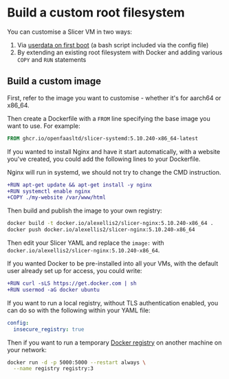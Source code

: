# Build a custom root filesystem

You can customise a Slicer VM in two ways:

1. Via [userdata on first boot](userdata.md) (a bash script included via the config file)
2. By extending an existing root filesystem with Docker and adding various `COPY` and `RUN` statements

## Build a custom image

First, refer to the image you want to customise - whether it's for aarch64 or x86_64.

Then create a Dockerfile with a `FROM` line specifying the base image you want to use. For example:

```Dockerfile
FROM ghcr.io/openfaasltd/slicer-systemd:5.10.240-x86_64-latest
```

If you wanted to install Nginx and have it start automatically, with a website you've created, you could add the following lines to your Dockerfile.

Nginx will run in systemd, we should not try to change the CMD instruction.

```diff
+RUN apt-get update && apt-get install -y nginx
+RUN systemctl enable nginx
+COPY ./my-website /var/www/html
```

Then build and publish the image to your own registry:

```bash
docker build -t docker.io/alexellis2/slicer-nginx:5.10.240-x86_64 .
docker push docker.io/alexellis2/slicer-nginx:5.10.240-x86_64
```

Then edit your Slicer YAML and replace the `image:` with `docker.io/alexellis2/slicer-nginx:5.10.240-x86_64`.

If you wanted Docker to be pre-installed into all your VMs, with the default user already set up for access, you could write:

```diff
+RUN curl -sLS https://get.docker.com | sh
+RUN usermod -aG docker ubuntu
```

If you want to run a local registry, without TLS authentication enabled, you can do so with the following within your YAML file:

```yaml
config:
  insecure_registry: true
```

Then if you want to run a temporary [Docker registry](https://hub.docker.com/_/registry) on another machine on your network:

```bash
docker run -d -p 5000:5000 --restart always \
  --name registry registry:3
```
